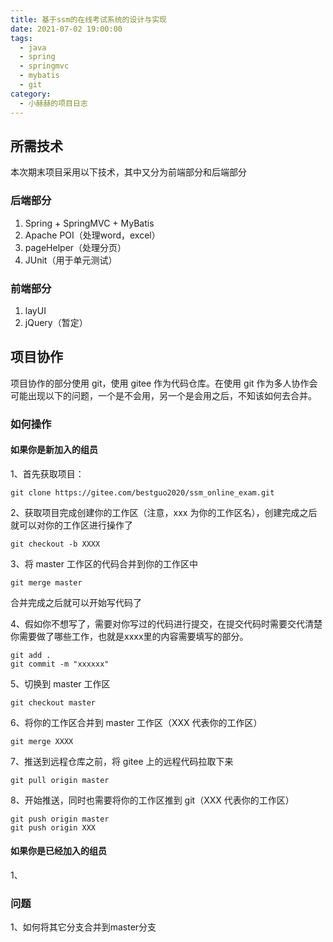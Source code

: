 ```yaml
---
title: 基于ssm的在线考试系统的设计与实现
date: 2021-07-02 19:00:00
tags: 
  - java
  - spring
  - springmvc
  - mybatis
  - git
category:
  - 小赫赫的项目日志
---
```


## 所需技术

本次期末项目采用以下技术，其中又分为前端部分和后端部分

### 后端部分

1. Spring + SpringMVC + MyBatis
2. Apache POI（处理word，excel）
3. pageHelper（处理分页）
4. JUnit（用于单元测试）

### 前端部分

1. layUI
2. jQuery（暂定）

## 项目协作

项目协作的部分使用 git，使用 gitee 作为代码仓库。在使用 git 作为多人协作会可能出现以下的问题，一个是不会用，另一个是会用之后，不知该如何去合并。

### 如何操作

#### 如果你是新加入的组员

1、首先获取项目：

```
git clone https://gitee.com/bestguo2020/ssm_online_exam.git
```

2、获取项目完成创建你的工作区（注意，xxx 为你的工作区名），创建完成之后就可以对你的工作区进行操作了

```
git checkout -b XXXX
```

3、将 master 工作区的代码合并到你的工作区中

```
git merge master
```

合并完成之后就可以开始写代码了

4、假如你不想写了，需要对你写过的代码进行提交，在提交代码时需要交代清楚你需要做了哪些工作，也就是xxxx里的内容需要填写的部分。

```
git add .
git commit -m "xxxxxx"
```

5、切换到 master 工作区

```
git checkout master
```

6、将你的工作区合并到 master 工作区（XXX 代表你的工作区）

```
git merge XXXX
```

7、推送到远程仓库之前，将 gitee 上的远程代码拉取下来

```
git pull origin master
```

8、开始推送，同时也需要将你的工作区推到 git（XXX 代表你的工作区）

```
git push origin master
git push origin XXX
```

#### 如果你是已经加入的组员

1、



### 问题

1、如何将其它分支合并到master分支